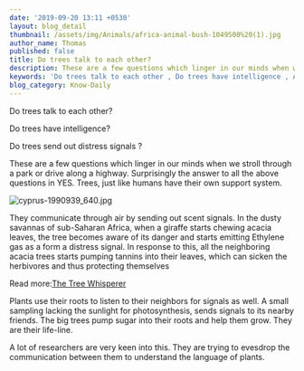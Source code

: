 ```yaml
---
date: '2019-09-20 13:11 +0530'
layout: blog_detail
thumbnail: /assets/img/Animals/africa-animal-bush-1049500%20(1).jpg
author_name: Thomas
published: false
title: Do trees talk to each other?
description: These are a few questions which linger in our minds when we stroll through ...
keywords: 'Do trees talk to each other , Do trees have intelligence , Acacia trees '
blog_category: Know-Daily
---
```


Do trees talk to each other?

Do trees have intelligence?

Do trees send out distress signals ?

These are a few questions which linger in our minds when we stroll through a park or drive along a highway.
Surprisingly the answer to all the above questions in YES. Trees, just like humans have their own support system. 

![cyprus-1990939_640.jpg]({{site.baseurl}}/assets/img/Nature/cyprus-1990939_640.jpg)

They communicate through air by sending out scent signals. In the dusty savannas of sub-Saharan Africa, when a giraffe starts chewing acacia leaves, the tree becomes aware of its danger and starts emitting Ethylene gas as a form a distress signal. In response to this, all the neighboring acacia trees starts pumping tannins into their leaves, which can sicken the herbivores and thus protecting themselves

Read more:[The Tree Whisperer]( https://www.smithsonianmag.com/science-nature/the-whispering-trees-180968084/#i1oKVv3YVvLpzqMR.99)

Plants use their roots to listen to their neighbors for signals as well. A small sampling lacking the sunlight for photosynthesis, sends signals to its nearby friends. The big trees pump sugar into their roots and help them grow. They are their life-line. 

A lot of researchers are very keen into this. They are trying to evesdrop the communication between them to understand the language of plants.